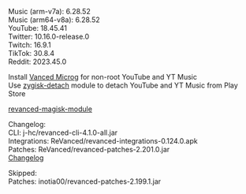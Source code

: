 Music (arm-v7a): 6.28.52  
Music (arm64-v8a): 6.28.52  
YouTube: 18.45.41  
Twitter: 10.16.0-release.0  
Twitch: 16.9.1  
TikTok: 30.8.4  
Reddit: 2023.45.0  

Install [Vanced Microg](https://github.com/TeamVanced/VancedMicroG/releases) for non-root YouTube and YT Music  
Use [zygisk-detach](https://github.com/j-hc/zygisk-detach) module to detach YouTube and YT Music from Play Store  

[revanced-magisk-module](https://github.com/j-hc/revanced-magisk-module)  

Changelog:  
CLI: j-hc/revanced-cli-4.1.0-all.jar  
Integrations: ReVanced/revanced-integrations-0.124.0.apk  
Patches: ReVanced/revanced-patches-2.201.0.jar  
[Changelog](https://github.com/ReVanced/revanced-patches/releases/tag/v2.201.0)  

Skipped:  
Patches: inotia00/revanced-patches-2.199.1.jar      
